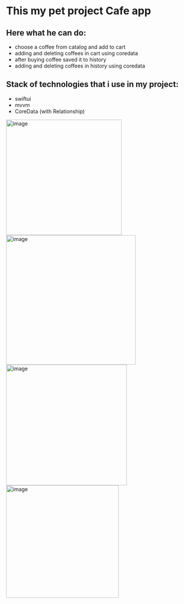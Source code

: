 # This my pet project Cafe app
## Here what he can do:
- choose a coffee from catalog and add to cart
- adding and deleting coffees in cart using coredata
- after buying coffee saved it to history
- adding and deleting coffees in history using coredata
## Stack of technologies that i use in my project:
- swiftui
- mvvm
- CoreData (with Relationship)
<img width="312" alt="image" src="https://github.com/Eg0rik/Cafe/assets/143845440/417a51ad-e760-460d-acba-fd3560fbbc17">
<img width="350" alt="image" src="https://github.com/Eg0rik/Cafe/assets/143845440/aff9c58b-7404-410f-a665-83c01fc4558a">
<img width="326" alt="image" src="https://github.com/Eg0rik/Cafe/assets/143845440/571a1f7c-5253-496b-861f-0b76095e729a">
<img width="304" alt="image" src="https://github.com/Eg0rik/Cafe/assets/143845440/e64005ae-bfcd-4c5b-9426-5fc05cc73139">



